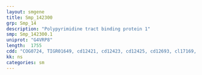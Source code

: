 ```yaml
---
layout: smgene
title: Smp_142300
grp: Smp_14
description: "Polypyrimidine tract binding protein 1"
smp: Smp_142300.1
uniprot: "G4VRP8"
length:  1755
cdd: "COG0724, TIGR01649, cd12421, cd12423, cd12425, cd12693, cl17169, pfam00076, pfam13893, pfam14259, smart00360"
kk: ns
categories: sm
---
```

